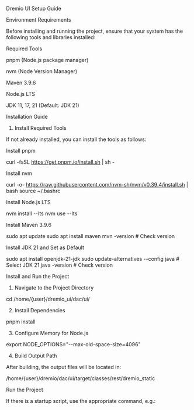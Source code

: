 Dremio UI Setup Guide

Environment Requirements

Before installing and running the project, ensure that your system has the following tools and libraries installed:

Required Tools

pnpm (Node.js package manager)

nvm (Node Version Manager)

Maven 3.9.6

Node.js LTS

JDK 11, 17, 21 (Default: JDK 21)

Installation Guide

1. Install Required Tools

If not already installed, you can install the tools as follows:

Install pnpm

curl -fsSL https://get.pnpm.io/install.sh | sh -

Install nvm

curl -o- https://raw.githubusercontent.com/nvm-sh/nvm/v0.39.4/install.sh | bash
source ~/.bashrc

Install Node.js LTS

nvm install --lts
nvm use --lts

Install Maven 3.9.6

sudo apt update
sudo apt install maven
mvn -version  # Check version

Install JDK 21 and Set as Default

sudo apt install openjdk-21-jdk
sudo update-alternatives --config java  # Select JDK 21
java -version  # Check version

Install and Run the Project

1. Navigate to the Project Directory

cd /home/{user}/dremio_ui/dac/ui/

2. Install Dependencies

pnpm install

3. Configure Memory for Node.js

export NODE_OPTIONS="--max-old-space-size=4096"

4. Build Output Path

After building, the output files will be located in:

/home/{user}/dremio/dac/ui/target/classes/rest/dremio_static

Run the Project

If there is a startup script, use the appropriate command, e.g.: